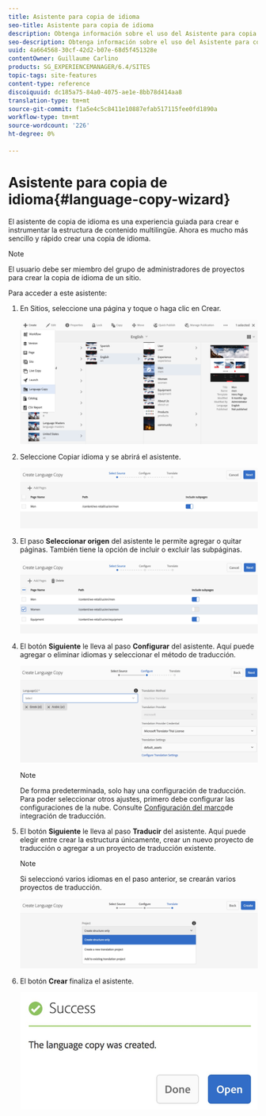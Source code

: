 ```yaml
---
title: Asistente para copia de idioma
seo-title: Asistente para copia de idioma
description: Obtenga información sobre el uso del Asistente para copia de idioma en AEM.
seo-description: Obtenga información sobre el uso del Asistente para copia de idioma en AEM.
uuid: 4a664568-30cf-42d2-b07e-68d5f451328e
contentOwner: Guillaume Carlino
products: SG_EXPERIENCEMANAGER/6.4/SITES
topic-tags: site-features
content-type: reference
discoiquuid: dc185a75-84a0-4075-ae1e-8bb78d414aa8
translation-type: tm+mt
source-git-commit: f1a5e4c5c8411e10887efab517115fee0fd1890a
workflow-type: tm+mt
source-wordcount: '226'
ht-degree: 0%

---
```



# Asistente para copia de idioma{#language-copy-wizard}

El asistente de copia de idioma es una experiencia guiada para crear e instrumentar la estructura de contenido multilingüe. Ahora es mucho más sencillo y rápido crear una copia de idioma.

>[!NOTE]
>
>El usuario debe ser miembro del grupo de administradores de proyectos para crear la copia de idioma de un sitio.

Para acceder a este asistente:

1. En Sitios, seleccione una página y toque o haga clic en Crear.

   ![chlimage_1-48](assets/chlimage_1-48.jpeg)

1. Seleccione Copiar idioma y se abrirá el asistente.

   ![chlimage_1-49](assets/chlimage_1-49.jpeg)

1. El paso **Seleccionar origen** del asistente le permite agregar o quitar páginas. También tiene la opción de incluir o excluir las subpáginas.

   ![chlimage_1-50](assets/chlimage_1-50.jpeg)

1. El botón **Siguiente** le lleva al paso **Configurar** del asistente. Aquí puede agregar o eliminar idiomas y seleccionar el método de traducción.

   ![chlimage_1-51](assets/chlimage_1-51.jpeg)

   >[!NOTE]
   >
   >De forma predeterminada, solo hay una configuración de traducción. Para poder seleccionar otros ajustes, primero debe configurar las configuraciones de la nube. Consulte [Configuración del marco](/help/sites-administering/tc-tic.md)de integración de traducción.

1. El botón **Siguiente** le lleva al paso **Traducir** del asistente. Aquí puede elegir entre crear la estructura únicamente, crear un nuevo proyecto de traducción o agregar a un proyecto de traducción existente.

   >[!NOTE]
   >
   >Si seleccionó varios idiomas en el paso anterior, se crearán varios proyectos de traducción.

   ![chlimage_1-52](assets/chlimage_1-52.jpeg)

1. El botón **Crear** finaliza el asistente.

   ![chlimage_1-53](assets/chlimage_1-53.jpeg)


